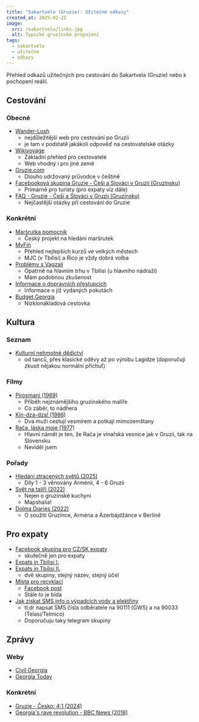 ```yaml
---
title: "Sakartvelo (Gruzie): Užitečné odkazy"
created_at: 2025-02-22
image:
  src: /sakartvelo/links.jpg
  alt: Typické gruzínské propojení
tags:
  - sakartvelo
  - užitečné
  - odkazy
---
```


Přehled odkazů užitečných pro cestování do Sakartvela (Gruzie) nebo k pochopení reálií.

## Cestování

### Obecné

- [Wander-Lush](https://wander-lush.org/)
  - nejdůležitější web pro cestování po Gruzii
  - je tam v podstatě jakákoli odpověď na cestovatelské otázky
- [Wikivoyage](<https://en.wikivoyage.org/wiki/Georgia_(country)>)
  - Základní přehled pro cestovatele
  - Web vhodný i pro jiné země
- [Gruzie.com](https://www.gruzie.com/)
  - Dlouho udržovaný průvodce v češtině
- [Facebooková skupina Gruzie - Češi a Slováci v Gruzii (Gruzínsku)](https://www.facebook.com/groups/509419289161672)
  - Primárně pro turisty (pro expaty viz dále)
- [FAQ - Gruzie - Češi a Slováci v Gruzii (Gruzínsku)](https://docs.google.com/document/d/1n4vmXCHCRwGDMhtPTpnhdEcRGR8kN0Yxy8Joo0CmWRQ/edit?tab=t.0)
  - Nejčastější otázky při cestování do Gruzie

### Konkrétní

- [Maršrutka pomocník](https://marshrutka.info/)
  - Český projekt na hledání maršrutek
- [MyFin](https://myfin.ge)
  - Přehled nejlepších kurzů ve velkých městech
  - MJC (v Tbilisi) a Rico je vždy dobrá volba
- [Problémy s Vagzali](https://www.youtube.com/watch?v=D6ArG9W4Xak)
  - Opatrně na hlavním trhu v Tbilisi (u hlavního nádraží)
  - Mám podobnou zkušenost
- [Informace o dopravních přestupcích](https://videos.police.ge/?lang=en)
  - Informace o již vydaných pokutách
- [Budget Georgia](https://www.budget-georgia.com/)
  - Nízklonákladová cestovka

## Kultura

### Seznam

- [Kulturní nehmotné dědictví](https://en.wikipedia.org/wiki/Intangible_cultural_heritage_of_Georgia)
  - od tanců, přes klasické oděvy až po výrobu Lagidze (doporučuji zkusit nějakou normální příchuť)

### Filmy

- [Pirosmani (1969)](https://www.youtube.com/watch?v=OnzjKLDBKXo)
  - Příběh nejznámějšího gruzínského malíře
  - Co záběr, to nádhera
- [Kin-dza-dza! (1986)](https://en.wikipedia.org/wiki/Kin-dza-dza!)
  - Dva muži cestují vesmírem a potkají mimozemštany
- [Rača, láska moje (1977)](https://www.csfd.cz/film/118602-raca-ljubov-moja/prehled/)
  - Hlavní námět je ten, že Rača je vinařská vesnice jak v Gruzii, tak na Slovensku
  - Neviděl jsem

### Pořady

- [Hledání ztracených světů (2025)](https://www.ceskatelevize.cz/porady/12500835975-hledani-ztracenych-svetu/)
  - Díly 1 - 3 věnovány Arménii, 4 - 6 Gruzii
- [Svět na talíři (2022)](https://www.ceskatelevize.cz/porady/13221924331-svet-na-taliri/220562260380002/)
  - Nejen o gruzínské kuchyni
  - Mapshalia!
- [Dolma Diaries (2022)](https://www.youtube.com/channel/UCQvkDFy-uA1Qi14yoxrCAoQ)
  - O soužití Gruzínce, Arména a Ázerbájdžánce v Berlíně

## Pro expaty

- [Facebook skupina pro CZ/SK expaty](https://www.facebook.com/groups/283105653640068)
  - skutečně jen pro expaty
- [Expats in Tbilisi I.](https://www.facebook.com/groups/310444322730567)
- [Expats in Tbilisi II.](https://www.facebook.com/groups/150454895513786)
  - dvě skupiny, stejný název, stejný účel
- [Místa pro recyklaci](https://www.google.com/maps/d/viewer?mid=18VONz4zIlS6VgcDRIAX6odQ8YGBjUQdz&ll=41.72406341028424%2C44.82312489999998&z=10)
  - [Facebook post](https://www.facebook.com/freecycletbilisi/posts/pfbid035PPubiaG2p3xdQDyLjhVTGQiqGXX1VwvyCBWYbU9tTX1LKgHu8ksJfCmRHRu69w4l)
  - Stále to je bída
- [Jak získat SMS info o výpadcích vody a elektřiny](https://www.reddit.com/r/tbilisi/comments/vywzx4/psa_how_to_get_sms_warnings_on_upcoming_water_and/)
  - tl;dr napsat SMS čísla odběratele na 90111 (GWS) a na 90033 (Telasi/Telmico)
  - Doporučuju taky telegram skupiny

## Zprávy

### Weby

- [Civil Georgia](https://civil.ge/)
- [Georgia Today](https://georgiatoday.ge/)

### Konkrétní

- [Gruzie - Česko: 4:1 (2024)](https://www.ceskatelevize.cz/porady/12430918616-liga-narodu-uefa/224471291122911/)
- [Georgia's rave revolution - BBC News (2018)](https://youtu.be/e2UFOejcO0U)
